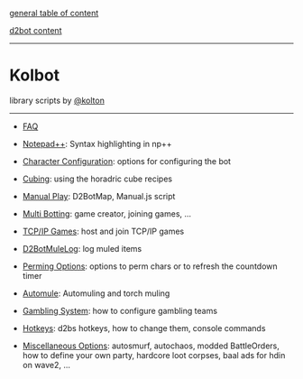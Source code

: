[general table of content](https://github.com/blizzhackers/documentation/#diablo-2-botting-system)

[d2bot content](https://github.com/blizzhackers/documentation/d2bot/#d2bot)

---

# Kolbot

library scripts by [@kolton](https://github.com/kolton)

---

* [FAQ](FAQ.md/#faq)

* [Notepad++](Notepad++.md/#syntax-highlighting-in-np++): Syntax highlighting in np++

* [Character Configuration](CharacterConfig.md/#character-configuration): options for configuring the bot

* [Cubing](Cubing.md/#cubing): using the horadric cube recipes

* [Manual Play](ManualPlay.md/#manual-playing): D2BotMap, Manual.js script

* [Multi Botting](MultiBotting.md/#multi-botting): game creator, joining games, ...

* [TCP/IP Games](TCP-IP%20games.md#tcpip-games): host and join TCP/IP games

* [D2BotMuleLog](D2BotMuleLog.md/#d2botmulelog): log muled items

* [Perming Options](PermingOptions.md/#perming-options): options to perm chars or to refresh the countdown timer

* [Automule](Automule.md/#automule): Automuling and torch muling

* [Gambling System](GamblingSystem.md#gambling-system): how to configure gambling teams

* [Hotkeys](Hotkeys.md/#hotkeys): d2bs hotkeys, how to change them, console commands

* [Miscellaneous Options](MiscellaneousOptions.md/#miscellaneous-options): autosmurf, autochaos, modded BattleOrders, how to define your own party, hardcore loot corpses, baal ads for hdin on wave2, ...